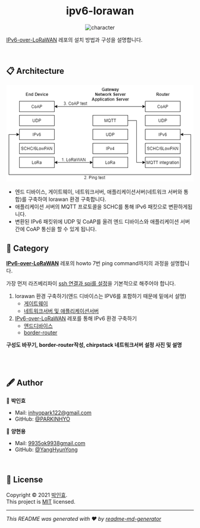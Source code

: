 <h1 align="center">ipv6-lorawan</h1>

<p align="center">
<img alt="character" width="500" src="https://user-images.githubusercontent.com/47745785/114259209-52d3e880-9a07-11eb-8162-40ccd3873887.png" />
</p>



[IPv6-over-LoRaWAN](https://github.com/aenrbes/IPv6-over-LoRaWAN) 레포의 설치 방법과 구성을 설명합니다.

<br>

## 📋 Architecture

<p align="center">
<img alt="character" width="700" src="./assets/images/architecture.png" />
</p>

* 엔드 디바이스, 게이트웨이, 네트워크서버, 애플리케이션서버(네트워크 서버와 통합)를 구축하여 lorawan 환경 구축합니다.
* 애플리케이션 서버의 MQTT 프로토콜을 SCHC를 통해 IPv6 패킷으로 변환하게됩니다.
* 변환된 IPv6 패킷위에 UDP 및 CoAP를 올려 엔드 디바이스와 애플리케이션 서버 간에 CoAP 통신을 할 수 있게 됩니다. 


## 📜 Category

**[IPv6-over-LoRaWAN](https://github.com/aenrbes/IPv6-over-LoRaWAN)** 레포의 howto 7번 ping command까지의 과정을 설명합니다. 

가장 먼저 라즈베리파이 [ssh 연결과 spi를 설정](./docs/raspberry.md)을 기본적으로 해주어야 합니다. 

1. lorawan 환경 구축하기(앤드 디바이스는 IPV6를 포함하기 때문에 밑에서 설명)
   * [게이트웨이](./docs/lorawan_gateway.md)
   * [네트워크서버 및 애플리케이션서버](./docs/lorawan_chirpstack.md)
2. [IPv6-over-LoRaWAN](https://github.com/aenrbes/IPv6-over-LoRaWAN) 레포를 통해 IPv6 환경 구축하기
   * [앤드디바이스](./docs/ipv6_endevice.md)
   * [border-router]()

**구성도 바꾸기, border-router작성, chirpstack 네트워크서버 설정 사진 및 설명**

<br>
<br>

## 🖋 Author

👤 **박인효**

* Mail: [inhyopark122@gmail.com](mailto:inhyopark122@gmail.com)
* GitHub: [@PARKINHYO](https://github.com/PARKINHYO)

👤 **양현용**

* Mail: [9935ok9938gmail.com](mailto:9935ok9938gmail.com)
* GitHub: [@YangHyunYong](https://github.com/YangHyunYong)

<br>

## 📝 License

Copyright © 2021 [박인효](https://github.com/parkinhyo).<br/>
This project is [MIT](https://github.com/LoRa-System/ipv6-lorawan/blob/master/LICENSE) licensed.
***
_This README was generated with ❤️ by [readme-md-generator](https://github.com/kefranabg/readme-md-generator)_

